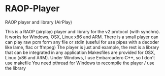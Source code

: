 # RAOP-Player
RAOP player and library (AirPlay)

This is a RAOP (airplay) player and library for the v2 protocol (with synchro). It works for Windows, OSX, Linux x86 and ARM. 
There is a small player can can play raw pcm form any file or stdin (useful for use pipes with a decoder like lame, flac or ffmpeg)
The player is just and example, the rest is a library that can be integrated in any application
Makesfiles are provided for OSX, Linux (x86 and ARM). Under Windows, I use Embarcadero C++, so I don't use makefile
You need pthread for Windows to recompile the player / use the library
